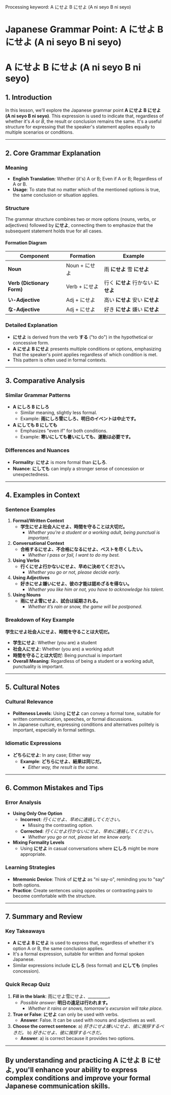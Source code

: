 Processing keyword: A にせよ B にせよ (A ni seyo B ni seyo)
# Japanese Grammar Point: A にせよ B にせよ (A ni seyo B ni seyo)
# A にせよ B にせよ (A ni seyo B ni seyo)
## 1. Introduction
In this lesson, we'll explore the Japanese grammar point **A にせよ B にせよ (A ni seyo B ni seyo)**. This expression is used to indicate that, regardless of whether it's *A* or *B*, the result or conclusion remains the same. It's a useful structure for expressing that the speaker's statement applies equally to multiple scenarios or conditions.

---
## 2. Core Grammar Explanation
### Meaning
- **English Translation**: Whether (it's) A or B; Even if A or B; Regardless of A or B.
- **Usage**: To state that no matter which of the mentioned options is true, the same conclusion or situation applies.
### Structure
The grammar structure combines two or more options (nouns, verbs, or adjectives) followed by **にせよ**, connecting them to emphasize that the subsequent statement holds true for all cases.
#### Formation Diagram
| **Component**          | **Formation**       | **Example**                     |
|------------------------|---------------------|----------------------------------|
| **Noun**               | Noun + にせよ       | 雨 **にせよ** 雪 **にせよ**       |
| **Verb (Dictionary Form)** | Verb + にせよ      | 行く **にせよ** 行かない **にせよ** |
| **い-Adjective**       | Adj + にせよ        | 高い **にせよ** 安い **にせよ**   |
| **な-Adjective**       | Adj + にせよ        | 好き **にせよ** 嫌い **にせよ**   |
### Detailed Explanation
- **にせよ** is derived from the verb **する** ("to do") in the hypothetical or concessive form.
- **A にせよ B にせよ** presents multiple conditions or options, emphasizing that the speaker's point applies regardless of which condition is met.
- This pattern is often used in formal contexts.
---
## 3. Comparative Analysis
### Similar Grammar Patterns
- **A にしろ B にしろ**
  - Similar meaning, slightly less formal.
  - Example: **雨にしろ雪にしろ、明日のイベントは中止です。**
- **A にしても B にしても**
  - Emphasizes "even if" for both conditions.
  - Example: **寒いにしても暑いにしても、運動は必要です。**
### Differences and Nuances
- **Formality**: **にせよ** is more formal than **にしろ**.
- **Nuance**: **にしても** can imply a stronger sense of concession or unexpectedness.
---
## 4. Examples in Context
### Sentence Examples
1. **Formal/Written Context**
   - **学生にせよ社会人にせよ、時間を守ることは大切だ。**
     - *Whether you're a student or a working adult, being punctual is important.*
2. **Conversational Context**
   - **合格するにせよ、不合格になるにせよ、ベストを尽くしたい。**
     - *Whether I pass or fail, I want to do my best.*
3. **Using Verbs**
   - **行くにせよ行かないにせよ、早めに決めてください。**
     - *Whether you go or not, please decide early.*
4. **Using Adjectives**
   - **好きにせよ嫌いにせよ、彼の才能は認めざるを得ない。**
     - *Whether you like him or not, you have to acknowledge his talent.*
5. **Using Nouns**
   - **雨にせよ雪にせよ、試合は延期される。**
     - *Whether it’s rain or snow, the game will be postponed.*
### Breakdown of Key Example
**学生にせよ社会人にせよ、時間を守ることは大切だ。**
- **学生にせよ**: Whether (you are) a student
- **社会人にせよ**: Whether (you are) a working adult
- **時間を守ることは大切だ**: Being punctual is important
- **Overall Meaning**: Regardless of being a student or a working adult, punctuality is important.
---
## 5. Cultural Notes
### Cultural Relevance
- **Politeness Levels**: Using **にせよ** can convey a formal tone, suitable for written communication, speeches, or formal discussions.
- In Japanese culture, expressing conditions and alternatives politely is important, especially in formal settings.
### Idiomatic Expressions
- **どちらにせよ**: In any case; Either way
  - **Example**: **どちらにせよ、結果は同じだ。**
    - *Either way, the result is the same.*
---
## 6. Common Mistakes and Tips
### Error Analysis
- **Using Only One Option**
  - **Incorrect**: *行くにせよ、早めに連絡してください。*
    - Missing the contrasting option.
  - **Corrected**: *行くにせよ行かないにせよ、早めに連絡してください。*
    - *Whether you go or not, please let me know early.*
- **Mixing Formality Levels**
  - Using **にせよ** in casual conversations where **にしろ** might be more appropriate.
### Learning Strategies
- **Mnemonic Device**: Think of **にせよ** as "ni say-o", reminding you to "say" both options.
- **Practice**: Create sentences using opposites or contrasting pairs to become comfortable with the structure.
---
## 7. Summary and Review
### Key Takeaways
- **A にせよ B にせよ** is used to express that, regardless of whether it's option A or B, the same conclusion applies.
- It's a formal expression, suitable for written and formal spoken Japanese.
- Similar expressions include **にしろ** (less formal) and **にしても** (implies concession).
### Quick Recap Quiz
1. **Fill in the blank**: 雨にせよ雪にせよ、__________。
   - *Possible answer*: **明日の遠足は行われます。**
     - *Whether it rains or snows, tomorrow's excursion will take place.*
2. **True or False**: **にせよ** can only be used with verbs.
   - **Answer**: False. It can be used with nouns and adjectives as well.
3. **Choose the correct sentence**:
   a) *好きにせよ嫌いにせよ、彼に挨拶するべきだ。*
   b) *好きにせよ、彼に挨拶するべきだ。*
   - **Answer**: a) is correct because it provides two options.
---
By understanding and practicing **A にせよ B にせよ**, you'll enhance your ability to express complex conditions and improve your formal Japanese communication skills.
---
